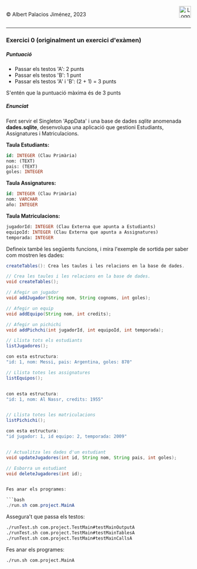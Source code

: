 <div style="display: flex; width: 100%;">
    <div style="flex: 1; padding: 0px;">
        <p>© Albert Palacios Jiménez, 2023</p>
    </div>
    <div style="flex: 1; padding: 0px; text-align: right;">
        <img src="../../assets/ieti.png" height="32" alt="Logo de IETI" style="max-height: 32px;">
    </div>
</div>
<hr/>

### Exercici 0 (originalment un exercici d'exàmen)

##### Puntuació

- Passar els testos 'A': 2 punts
- Passar els testos 'B': 1 punt
- Passar els testos 'A' i 'B': (2 + 1) = 3 punts

S'entén que la puntuació màxima és de 3 punts

##### Enunciat

Fent servir el Singleton 'AppData' i una base de dades *sqlite* anomenada **dades.sqlite**, desenvolupa una aplicació que gestioni Estudiants, Assignatures i Matriculacions.

**Taula Estudiants:**

```sql
id: INTEGER (Clau Primària)
nom: (TEXT)
pais: (TEXT)
goles: INTEGER
```

**Taula Assignatures:**

```sql
id: INTEGER (Clau Primària)
nom: VARCHAR
año: INTEGER

```

**Taula Matriculacions:**

```sql
jugadorId: INTEGER (Clau Externa que apunta a Estudiants)
equipoId: INTEGER (Clau Externa que apunta a Assignatures)
temporada: INTEGER
```


Defineix també les següents funcions, i mira l'exemple de sortida per saber com mostren les dades:



```java
createTables(): Crea les taules i les relacions en la base de dades.

// Crea les taules i les relacions en la base de dades.
void createTables();

// Afegir un jugador
void addJugador(String nom, String cognoms, int goles);

// Afegir un equip
void addEquipo(String nom, int credits);

// Afegir un pichichi
void addPichchi(int jugadorId, int equipoId, int temporada);

// Llista tots els estudiants
listJugadores();

con esta estructura: 
"id: 1, nom: Messi, pais: Argentina, goles: 870"

// Llista totes les assignatures
listEquipos();


con esta estructura: 
"id: 1, nom: Al Nassr, credits: 1955"


// Llista totes les matriculacions
listPichichi();

con esta estructura: 
"id jugador: 1, id equipo: 2, temporada: 2009"


// Actualitza les dades d'un estudiant
void updateJugadores(int id, String nom, String pais, int goles);

// Esborra un estudiant
void deleteJugadores(int id);


Fes anar els programes:

```bash
./run.sh com.project.MainA

```

Assegura't que passa els testos:

```bash
./runTest.sh com.project.TestMain#testMainOutputA
./runTest.sh com.project.TestMain#testMainTablesA
./runTest.sh com.project.TestMain#testMainCallsA


```




Fes anar els programes:

```bash
./run.sh com.project.MainA
```

